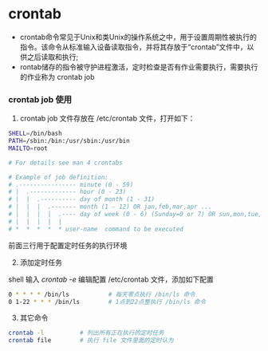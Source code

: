 # crontab
 - crontab命令常见于Unix和类Unix的操作系统之中，用于设置周期性被执行的指令。该命令从标准输入设备读取指令，并将其存放于“crontab”文件中，以供之后读取和执行;
 - rontab储存的指令被守护进程激活，定时检查是否有作业需要执行，需要执行的作业称为 crontab job

### crontab job 使用

1. crontab job 文件存放在 /etc/crontab 文件，打开如下：

```sh
SHELL=/bin/bash
PATH=/sbin:/bin:/usr/sbin:/usr/bin
MAILTO=root

# For details see man 4 crontabs

# Example of job definition:
# .---------------- minute (0 - 59)
# |  .------------- hour (0 - 23)
# |  |  .---------- day of month (1 - 31)
# |  |  |  .------- month (1 - 12) OR jan,feb,mar,apr ...
# |  |  |  |  .---- day of week (0 - 6) (Sunday=0 or 7) OR sun,mon,tue,wed,thu,fri,sat
# |  |  |  |  |
# *  *  *  *  * user-name  command to be executed
```

前面三行用于配置定时任务的执行环境

2. 添加定时任务

shell 输入 *crontab -e* 编辑配置 /etc/crontab 文件，添加如下配置

```sh
0 * * * * /bin/ls           # 每天零点执行 /bin/ls 命令
0 1-22 * * * /bin/ls        # 1点到22点整执行 /bin/ls 命令
```

3. 其它命令

```sh
crontab -l          # 列出所有正在执行的定时任务
crontab file        # 执行 file 文件里面的定时认为
```